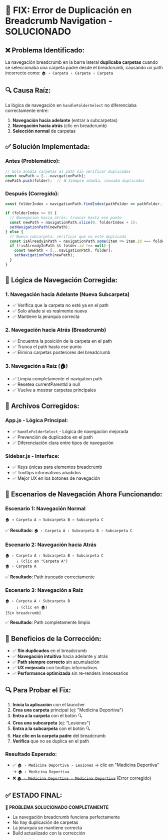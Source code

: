 # 🔧 FIX: Error de Duplicación en Breadcrumb Navigation - SOLUCIONADO

## ❌ Problema Identificado:
La navegación breadcrumb en la barra lateral **duplicaba carpetas** cuando se seleccionaba una carpeta padre desde el breadcrumb, causando un path incorrecto como: `🏠 › Carpeta › Carpeta › Carpeta`

## 🔍 Causa Raíz:
La lógica de navegación en `handleFolderSelect` no diferenciaba correctamente entre:
1. **Navegación hacia adelante** (entrar a subcarpetas)
2. **Navegación hacia atrás** (clic en breadcrumb)
3. **Selección normal** de carpetas

## ✅ Solución Implementada:

### **Antes (Problemático):**
```javascript
// Solo añadía carpetas al path sin verificar duplicados
const newPath = [...navigationPath];
newPath.push(folder);  // ❌ Siempre añadía, causaba duplicados
```

### **Después (Corregido):**
```javascript
const folderIndex = navigationPath.findIndex(pathFolder => pathFolder.id === folder.id);

if (folderIndex >= 0) {
  // Navegación hacia atrás: truncar hasta ese punto
  const newPath = navigationPath.slice(0, folderIndex + 1);
  setNavigationPath(newPath);
} else {
  // Nueva subcarpeta: verificar que no esté duplicada
  const isAlreadyInPath = navigationPath.some(item => item.id === folder.id);
  if (!isAlreadyInPath && folder.id !== null) {
    const newPath = [...navigationPath, folder];
    setNavigationPath(newPath);
  }
}
```

## 🎯 Lógica de Navegación Corregida:

### **1. Navegación hacia Adelante (Nueva Subcarpeta)**
- ✅ Verifica que la carpeta no esté ya en el path
- ✅ Solo añade si es realmente nueva
- ✅ Mantiene la jerarquía correcta

### **2. Navegación hacia Atrás (Breadcrumb)**
- ✅ Encuentra la posición de la carpeta en el path
- ✅ Trunca el path hasta ese punto
- ✅ Elimina carpetas posteriores del breadcrumb

### **3. Navegación a Raíz (🏠)**
- ✅ Limpia completamente el navigation path
- ✅ Resetea currentParentId a null
- ✅ Vuelve a mostrar carpetas principales

## 🔧 Archivos Corregidos:

### **App.js - Lógica Principal:**
- ✅ `handleFolderSelect` - Lógica de navegación mejorada
- ✅ Prevención de duplicados en el path
- ✅ Diferenciación clara entre tipos de navegación

### **Sidebar.js - Interface:**
- ✅ Keys únicas para elementos breadcrumb
- ✅ Tooltips informativos añadidos
- ✅ Mejor UX en los botones de navegación

## 🎯 Escenarios de Navegación Ahora Funcionando:

### **Escenario 1: Navegación Normal**
```
🏠 → Carpeta A → Subcarpeta B → Subcarpeta C
```
✅ **Resultado**: `🏠 › Carpeta A › Subcarpeta B › Subcarpeta C`

### **Escenario 2: Navegación hacia Atrás**
```
🏠 › Carpeta A › Subcarpeta B › Subcarpeta C
     ↓ (clic en "Carpeta A")
🏠 › Carpeta A
```
✅ **Resultado**: Path truncado correctamente

### **Escenario 3: Navegación a Raíz**
```
🏠 › Carpeta A › Subcarpeta B
     ↓ (clic en 🏠)
[Sin breadcrumb]
```
✅ **Resultado**: Path completamente limpio

## 🚀 Beneficios de la Corrección:

- ✅ **Sin duplicados** en el breadcrumb
- ✅ **Navegación intuitiva** hacia adelante y atrás
- ✅ **Path siempre correcto** sin acumulación
- ✅ **UX mejorada** con tooltips informativos
- ✅ **Performance optimizada** sin re-renders innecesarios

## 🔍 Para Probar el Fix:

1. **Inicia la aplicación** con el launcher
2. **Crea una carpeta** principal (ej: "Medicina Deportiva")
3. **Entra a la carpeta** con el botón 🔍
4. **Crea una subcarpeta** (ej: "Lesiones")
5. **Entra a la subcarpeta** con el botón 🔍
6. **Haz clic en la carpeta padre** del breadcrumb
7. **Verifica** que no se duplica en el path

### **Resultado Esperado:**
- ✅ `🏠 › Medicina Deportiva › Lesiones` → clic en "Medicina Deportiva" → `🏠 › Medicina Deportiva`
- ❌ ~~`🏠 › Medicina Deportiva › Medicina Deportiva`~~ (Error corregido)

## ✅ ESTADO FINAL:

**🎉 PROBLEMA SOLUCIONADO COMPLETAMENTE**
- La navegación breadcrumb funciona perfectamente
- No hay duplicación de carpetas
- La jerarquía se mantiene correcta
- Build actualizado con la corrección